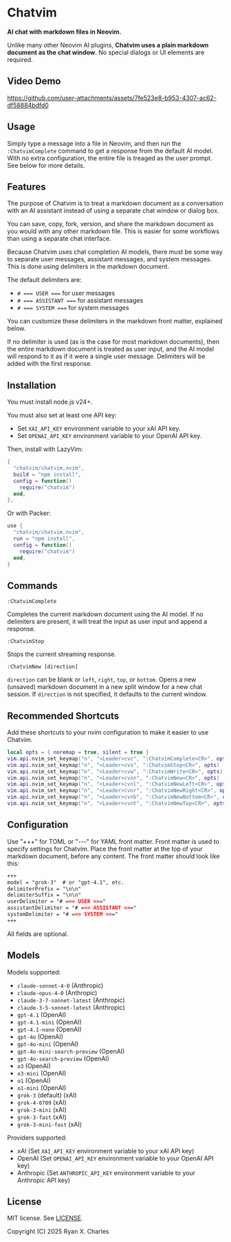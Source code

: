 # Chatvim

**AI chat with markdown files in Neovim.**

Unlike many other Neovim AI plugins, **Chatvim uses a plain markdown document as
the chat window**. No special dialogs or UI elements are required.

## Video Demo

https://github.com/user-attachments/assets/7fe523e8-b953-4307-ac62-df58884bdfd0

## Usage

Simply type a message into a file in Neovim, and then run the `:ChatvimComplete`
command to get a response from the default AI model. With no extra
configuration, the entire file is treaged as the user prompt. See below for more
details.

## Features

The purpose of Chatvim is to treat a markdown document as a conversation with an
AI assistant instead of using a separate chat window or dialog box.

You can save, copy, fork, version, and share the markdown document as you would
with any other markdown file. This is easier for some workflows than using a
separate chat interface.

Because Chatvim uses chat completion AI models, there must be some way to
separate user messages, assistant messages, and system messages. This is done
using delimiters in the markdown document.

The default delimiters are:

- `# === USER ===` for user messages
- `# === ASSISTANT ===` for assistant messages
- `# === SYSTEM ===` for system messages

You can customize these delimiters in the markdown front matter, explained
below.

If no delimiter is used (as is the case for most markdown documents), then the
entire markdown document is treated as user input, and the AI model will respond
to it as if it were a single user message. Delimiters will be added with the
first response.

## Installation

You must install node.js v24+.

You must also set at least one API key:

- Set `XAI_API_KEY` environment variable to your xAI API key.
- Set `OPENAI_API_KEY` environment variable to your OpenAI API key.

Then, install with LazyVim:

```lua
{
  "chatvim/chatvim.nvim",
  build = "npm install",
  config = function()
    require("chatvim")
  end,
},
```

Or with Packer:

```lua
use {
  "chatvim/chatvim.nvim",
  run = "npm install",
  config = function()
    require("chatvim")
  end,
}
```

## Commands

```vim
:ChatvimComplete
```

Completes the current markdown document using the AI model. If no delimiters are
present, it will treat the input as user input and append a response.

```vim
:ChatvimStop
```

Stops the current streaming response.

```vim
:ChatvimNew [direction]
```

`direction` can be blank or `left`, `right`, `top`, or `bottom`. Opens a new
(unsaved) markdown document in a new split window for a new chat session. If
`direction` is not specified, it defaults to the current window.

## Recommended Shortcuts

Add these shortcuts to your nvim configuration to make it easier to use Chatvim.

```lua
local opts = { noremap = true, silent = true }
vim.api.nvim_set_keymap("n", "<Leader>cvc", ":ChatvimComplete<CR>", opts)
vim.api.nvim_set_keymap("n", "<Leader>cvs", ":ChatvimStop<CR>", opts)
vim.api.nvim_set_keymap("n", "<Leader>cvw", ":ChatvimWrite<CR>", opts)
vim.api.nvim_set_keymap("n", "<Leader>cvnn", ":ChatvimNew<CR>", opts)
vim.api.nvim_set_keymap("n", "<Leader>cvnl", ":ChatvimNewLeft<CR>", opts)
vim.api.nvim_set_keymap("n", "<Leader>cvnr", ":ChatvimNewRight<CR>", opts)
vim.api.nvim_set_keymap("n", "<Leader>cvnb", ":ChatvimNewBottom<CR>", opts)
vim.api.nvim_set_keymap("n", "<Leader>cvnt", ":ChatvimNewTop<CR>", opts)
```

## Configuration

Use "+++" for TOML or "---" for YAML front matter. Front matter is used to
specify settings for Chatvim. Place the front matter at the top of your markdown
document, before any content. The front matter should look like this:

```markdown
+++
model = "grok-3"  # or "gpt-4.1", etc.
delimiterPrefix = "\n\n"
delimiterSuffix = "\n\n"
userDelimiter = "# === USER ==="
assistantDelimiter = "# === ASSISTANT ==="
systemDelimiter = "# === SYSTEM ==="
+++
```

All fields are optional.

## Models

Models supported:

- `claude-sonnet-4-0` (Anthropic)
- `claude-opus-4-0` (Anthropic)
- `claude-3-7-sonnet-latest` (Anthropic)
- `claude-3-5-sonnet-latest` (Anthropic)
- `gpt-4.1` (OpenAI)
- `gpt-4.1-mini` (OpenAI)
- `gpt-4.1-nano` (OpenAI)
- `gpt-4o` (OpenAI)
- `gpt-4o-mini` (OpenAI)
- `gpt-4o-mini-search-preview` (OpenAI)
- `gpt-4o-search-preview` (OpenAI)
- `o3` (OpenAI)
- `o3-mini` (OpenAI)
- `o1` (OpenAI)
- `o1-mini` (OpenAI)
- `grok-3` (default) (xAI)
- `grok-4-0709` (xAI)
- `grok-3-mini` (xAI)
- `grok-3-fast` (xAI)
- `grok-3-mini-fast` (xAI)

Providers supported:

- xAI (Set `XAI_API_KEY` environment variable to your xAI API key)
- OpenAI (Set `OPENAI_API_KEY` environment variable to your OpenAI API key)
- Anthropic (Set `ANTHROPIC_API_KEY` environment variable to your Anthropic API
  key)

## License

MIT license. See [LICENSE](LICENSE).

Copyright (C) 2025 Ryan X. Charles
